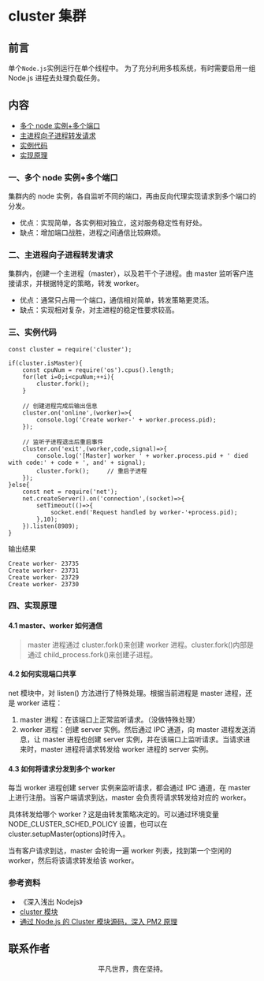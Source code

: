 # cluster 集群

## 前言

单个`Node.js`实例运行在单个线程中。 为了充分利用多核系统，有时需要启用一组 Node.js 进程去处理负载任务。

## 内容

- [多个 node 实例+多个端口](#一、多个node实例+多个端口)
- [主进程向子进程转发请求](#二、主进程向子进程转发请求)
- [实例代码](#三、实例代码)
- [实现原理](#四、实现原理)

### 一、多个 node 实例+多个端口

集群内的 node 实例，各自监听不同的端口，再由反向代理实现请求到多个端口的分发。

- 优点：实现简单，各实例相对独立，这对服务稳定性有好处。
- 缺点：增加端口战胜，进程之间通信比较麻烦。

### 二、主进程向子进程转发请求

集群内，创建一个主进程（master），以及若干个子进程。由 master 监听客户连接请求，并根据特定的策略，转发 worker。

- 优点：通常只占用一个端口，通信相对简单，转发策略更灵活。
- 缺点：实现相对复杂，对主进程的稳定性要求较高。

### 三、实例代码

```
const cluster = require('cluster');

if(cluster.isMaster){
    const cpuNum = require('os').cpus().length;
    for(let i=0;i<cpuNum;++i){
        cluster.fork();
    }

    // 创建进程完成后输出信息
    cluster.on('online',(worker)=>{
        console.log('Create worker-' + worker.process.pid);
    });

    // 监听子进程退出后重启事件
    cluster.on('exit',(worker,code,signal)=>{
        console.log('[Master] worker ' + worker.process.pid + ' died with code:' + code + ', and' + signal);
        cluster.fork();     // 重启子进程
    });
}else{
    const net = require('net');
    net.createServer().on('connection',(socket)=>{
        setTimeout(()=>{
            socket.end('Request handled by worker-'+process.pid);
        },10);
    }).listen(8989);
}
```

输出结果

```
Create worker- 23735
Create worker- 23731
Create worker- 23729
Create worker- 23730
```

### 四、实现原理

#### 4.1 master、worker 如何通信

> master 进程通过 cluster.fork()来创建 worker 进程。cluster.fork()内部是通过 child_process.fork()来创建子进程。

#### 4.2 如何实现端口共享

net 模块中，对 listen() 方法进行了特殊处理。根据当前进程是 master 进程，还是 worker 进程：

1. master 进程：在该端口上正常监听请求。（没做特殊处理）
2. worker 进程：创建 server 实例。然后通过 IPC 通道，向 master 进程发送消息，让 master 进程也创建 server 实例，并在该端口上监听请求。当请求进来时，master 进程将请求转发给 worker 进程的 server 实例。

#### 4.3 如何将请求分发到多个 worker

每当 worker 进程创建 server 实例来监听请求，都会通过 IPC 通道，在 master 上进行注册。当客户端请求到达，master 会负责将请求转发给对应的 worker。

具体转发给哪个 worker？这是由转发策略决定的。可以通过环境变量 NODE_CLUSTER_SCHED_POLICY 设置，也可以在 cluster.setupMaster(options)时传入。

当有客户请求到达，master 会轮询一遍 worker 列表，找到第一个空闲的 worker，然后将该请求转发给该 worker。

### 参考资料

- 《深入浅出 Nodejs》
- [cluster 模块](https://github.com/chyingp/nodejs-learning-guide/blob/master/%E6%A8%A1%E5%9D%97/cluster.md)
- [通过 Node.js 的 Cluster 模块源码，深入 PM2 原理](https://mp.weixin.qq.com/s/668R5YheK0GGd8kUGtRFVA)

## 联系作者

<div align="center">
    <p>
        平凡世界，贵在坚持。
    </p>
    <img :src="$withBase('/about/contact.png')" />
</div>
